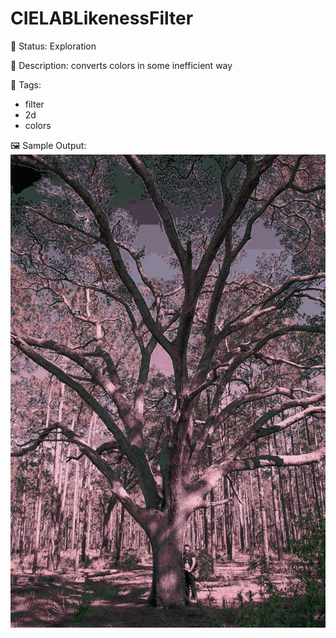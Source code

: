 # CIELABLikenessFilter

🧪 Status: Exploration

📎 Description: converts colors in some inefficient way 

🎨 Tags: 
- filter
- 2d
- colors

🖼️ Sample Output:  
<img src="mySketch1655172411295.webp" alt="CIELABLikenessFilter Sample Output" width="800" />
